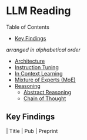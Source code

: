 # LLM Reading

Table of Contents

- [Key Findings](#key-findings)

*arranged in alphabetical order*

- [Architecture](#architecture)
- [Instruction Tuning](#instruction-tuning)
- [In Context Learning](#in-context-learning)
- [Mixture of Experts (MoE)](#mixture-of-experts-moe)
- [Reasoning](#reasoning)
  - [Abstract Reasoning](#abstract-reasoning)
  - [Chain of Thought](#chain-of-thought)

## Key Findings

| Title                                                                 | Pub       | Preprint                                                                                                                                                                                                                                                                    